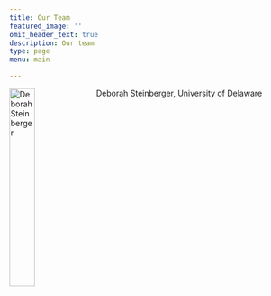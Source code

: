 ```yaml
---
title: Our Team
featured_image: ''
omit_header_text: true
description: Our team
type: page
menu: main

---
```


<img src="/team/dbs.jpeg" alt="Deborah Steinberger" width="30%" align="left" />
Deborah Steinberger, University of Delaware
